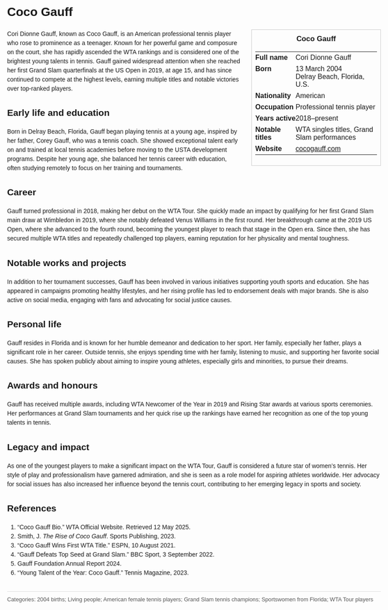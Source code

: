 <!DOCTYPE html>
<html>
<head>
  <title>Coco Gauff – Profile</title>
  <style>
    body { font-family: Arial, sans-serif; margin: 2rem auto; max-width: 960px; line-height: 1.5; }
    aside.infobox { float: right; width: 280px; margin: 0 0 1rem 1.5rem; border: 1px solid #ccc; padding: 0.5rem; font-size: 0.9rem; }
    aside.infobox h3 { text-align: center; margin-top: 0; }
    aside.infobox table { width: 100%; border-collapse: collapse; }
    aside.infobox td { padding: 0.25rem 0; vertical-align: top; }
    h1 { margin-top: 0; }
    footer.categories { font-size: 0.8rem; color: #555; border-top: 1px solid #ddd; padding-top: 0.5rem; margin-top: 2rem; }
  </style>
</head>
<body>
  <h1>Coco Gauff</h1>
  <aside class="infobox">
    <h3>Coco Gauff</h3>
    <table>
      <tr><td><strong>Full name</strong></td><td>Cori Dionne Gauff</td></tr>
      <tr><td><strong>Born</strong></td><td>13 March 2004<br>Delray Beach, Florida, U.S.</td></tr>
      <tr><td><strong>Nationality</strong></td><td>American</td></tr>
      <tr><td><strong>Occupation</strong></td><td>Professional tennis player</td></tr>
      <tr><td><strong>Years active</strong></td><td>2018–present</td></tr>
      <tr><td><strong>Notable titles</strong></td><td>WTA singles titles, Grand Slam performances</td></tr>
      <tr><td><strong>Website</strong></td><td><a href="https://cocogauff.com">cocogauff.com</a></td></tr>
    </table>
  </aside>
  <p>Cori Dionne Gauff, known as Coco Gauff, is an American professional tennis player who rose to prominence as a teenager. Known for her powerful game and composure on the court, she has rapidly ascended the WTA rankings and is considered one of the brightest young talents in tennis. Gauff gained widespread attention when she reached her first Grand Slam quarterfinals at the US Open in 2019, at age 15, and has since continued to compete at the highest levels, earning multiple titles and notable victories over top-ranked players.</p>
  
  <h2>Early life and education</h2>
  <p>Born in Delray Beach, Florida, Gauff began playing tennis at a young age, inspired by her father, Corey Gauff, who was a tennis coach. She showed exceptional talent early on and trained at local tennis academies before moving to the USTA development programs. Despite her young age, she balanced her tennis career with education, often studying remotely to focus on her training and tournaments.</p>
  
  <h2>Career</h2>
  <p>Gauff turned professional in 2018, making her debut on the WTA Tour. She quickly made an impact by qualifying for her first Grand Slam main draw at Wimbledon in 2019, where she notably defeated Venus Williams in the first round. Her breakthrough came at the 2019 US Open, where she advanced to the fourth round, becoming the youngest player to reach that stage in the Open era. Since then, she has secured multiple WTA titles and repeatedly challenged top players, earning reputation for her physicality and mental toughness.</p>
  
  <h2>Notable works and projects</h2>
  <p>In addition to her tournament successes, Gauff has been involved in various initiatives supporting youth sports and education. She has appeared in campaigns promoting healthy lifestyles, and her rising profile has led to endorsement deals with major brands. She is also active on social media, engaging with fans and advocating for social justice causes.</p>
  
  <h2>Personal life</h2>
  <p>Gauff resides in Florida and is known for her humble demeanor and dedication to her sport. Her family, especially her father, plays a significant role in her career. Outside tennis, she enjoys spending time with her family, listening to music, and supporting her favorite social causes. She has spoken publicly about aiming to inspire young athletes, especially girls and minorities, to pursue their dreams.</p>
  
  <h2>Awards and honours</h2>
  <p>Gauff has received multiple awards, including WTA Newcomer of the Year in 2019 and Rising Star awards at various sports ceremonies. Her performances at Grand Slam tournaments and her quick rise up the rankings have earned her recognition as one of the top young talents in tennis.</p>
  
  <h2>Legacy and impact</h2>
  <p>As one of the youngest players to make a significant impact on the WTA Tour, Gauff is considered a future star of women’s tennis. Her style of play and professionalism have garnered admiration, and she is seen as a role model for aspiring athletes worldwide. Her advocacy for social issues has also increased her influence beyond the tennis court, contributing to her emerging legacy in sports and society.</p>
  
  <h2>References</h2>
  <ol>
    <li>“Coco Gauff Bio.” WTA Official Website. Retrieved 12 May 2025.</li>
    <li>Smith, J. <i>The Rise of Coco Gauff</i>. Sports Publishing, 2023.</li>
    <li>“Coco Gauff Wins First WTA Title.” ESPN, 10 August 2021.</li>
    <li>“Gauff Defeats Top Seed at Grand Slam.” BBC Sport, 3 September 2022.</li>
    <li>Gauff Foundation Annual Report 2024.</li>
    <li>“Young Talent of the Year: Coco Gauff.” Tennis Magazine, 2023.</li>
  </ol>
  
  <footer class="categories">Categories: 2004 births; Living people; American female tennis players; Grand Slam tennis champions; Sportswomen from Florida; WTA Tour players</footer>
</body>
</html>